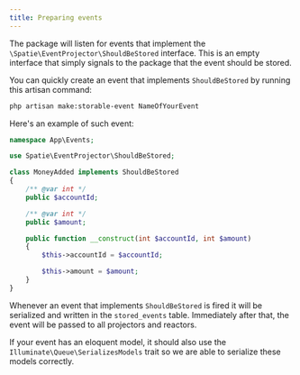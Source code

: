 ```yaml
---
title: Preparing events
---
```


The package will listen for events that implement the `\Spatie\EventProjector\ShouldBeStored` interface. This is an empty interface that simply signals to the package that the event should be stored.

You can quickly create an event that implements `ShouldBeStored` by running this artisan command:

```bash
php artisan make:storable-event NameOfYourEvent
```

Here's an example of such event:

```php
namespace App\Events;

use Spatie\EventProjector\ShouldBeStored;

class MoneyAdded implements ShouldBeStored
{
    /** @var int */
    public $accountId;

    /** @var int */
    public $amount;

    public function __construct(int $accountId, int $amount)
    {
        $this->accountId = $accountId;

        $this->amount = $amount;
    }
}
```

Whenever an event that implements `ShouldBeStored` is fired it will be serialized and written in the `stored_events` table. Immediately after that, the event will be passed to all projectors and reactors.

If your event has an eloquent model, it should also use the `Illuminate\Queue\SerializesModels` trait so we are able to serialize these models correctly.
